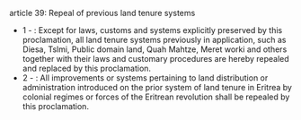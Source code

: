 article 39: Repeal of previous land tenure systems

<ul>
			<li>1 - : Except for laws, customs and systems explicitly preserved by this proclamation, all land tenure  systems previously in application, such as Diesa, Tslmi, Public domain land, Quah Mahtze,  Meret worki and others together with their laws and customary procedures are hereby repealed and replaced by this proclamation.<ul>
			</ul></li>			<li>2 - : All improvements or systems pertaining to land distribution or administration introduced on the prior system of land tenure in Eritrea by colonial regimes or forces of the Eritrean revolution shall be repealed by this proclamation.<ul>
			</ul></li></ul>